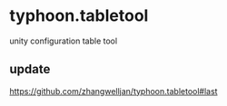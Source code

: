 # typhoon.tabletool
unity configuration table tool
## update
https://github.com/zhangwelljan/typhoon.tabletool#last
